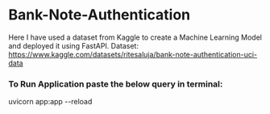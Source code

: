 # Bank-Note-Authentication
Here I have used a dataset from Kaggle to create a Machine Learning Model and deployed it using FastAPI.
Dataset: https://www.kaggle.com/datasets/ritesaluja/bank-note-authentication-uci-data
### To Run Application paste the below query in terminal:
uvicorn app:app --reload
